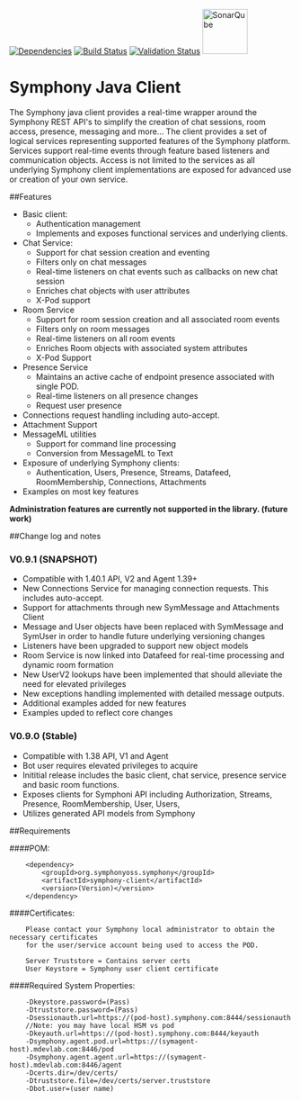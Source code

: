 [![Dependencies](https://www.versioneye.com/user/projects/5770f47919424d000f2e0095/badge.svg?style=flat-square)](https://www.versioneye.com/user/projects/5770f47919424d000f2e0095)
[![Build Status](https://travis-ci.org/symphonyoss/symphony-java-client.svg)](https://travis-ci.org/symphonyoss/symphony-java-client)
[![Validation Status](https://scan.coverity.com/projects/9112/badge.svg?flat=1)](https://scan.coverity.com/projects/symphonyoss-symphony-java-client)
<a href="https://sonarqube.com/overview?id=org.symphonyoss.symphony%3Asymphony-java-client"><img src="http://www.sonarqube.org/wp-content/themes/sonarsource.org/images/sonar.png" title="SonarQube" width="80"/></a>

Symphony Java Client
====================

The Symphony java client provides a real-time wrapper around the Symphony REST API's to simplify the creation of chat sessions, room access, presence, messaging and more...  The client provides a set of logical services representing supported features of the Symphony platform.  Services support real-time events through feature based listeners and communication objects.  Access is not limited to the services as all underlying Symphony client implementations are exposed for advanced use or creation of your own service.

##Features
* Basic client: 
    * Authentication management
    * Implements and exposes functional services and underlying clients.
* Chat Service: 
    * Support for chat session creation and eventing
    * Filters only on chat messages
    * Real-time listeners on chat events such as callbacks on new chat session
    * Enriches chat objects with user attributes
    * X-Pod support
* Room Service
    * Support for room session creation and all associated room events
    * Filters only on room messages
    * Real-time listeners on all room events
    * Enriches Room objects with associated system attributes
    * X-Pod Support
* Presence Service
    * Maintains an active cache of endpoint presence associated with single POD.
    * Real-time listeners on all presence changes
    * Request user presence
* Connections request handling including auto-accept.
* Attachment Support
* MessageML utilities
    * Support for command line processing
    * Conversion from MessageML to Text
* Exposure of underlying Symphony clients:
    * Authentication, Users, Presence, Streams, Datafeed, RoomMembership, Connections, Attachments
* Examples on most key features

**Administration features are currently not supported in the library. (future work)**



##Change log and notes

### V0.9.1 (SNAPSHOT)

* Compatible with 1.40.1 API, V2 and Agent 1.39+
* New Connections Service for managing connection requests.  This includes auto-accept.
* Support for attachments through new SymMessage and Attachments Client
* Message and User objects have been replaced with SymMessage and SymUser in order to handle future underlying versioning changes
* Listeners have been upgraded to support new object models
* Room Service is now linked into Datafeed for real-time processing and dynamic room formation
* New UserV2 lookups have been implemented that should alleviate the need for elevated privileges
* New exceptions handling implemented with detailed message outputs. 
* Additional examples added for new features 
* Examples upded to reflect core changes

### V0.9.0 (Stable)

* Compatible with 1.38 API, V1 and Agent
* Bot user requires elevated privileges to acquire 
* Inititial release includes the basic client, chat service, presence service and basic room functions. 
* Exposes clients for Symphoni API including Authorization, Streams, Presence, RoomMembership, User, Users, 
* Utilizes generated API models from Symphony



##Requirements

####POM:

        <dependency>
            <groupId>org.symphonyoss.symphony</groupId>
            <artifactId>symphony-client</artifactId>
            <version>(Version)</version>
        </dependency>

####Certificates:

        Please contact your Symphony local administrator to obtain the necessary certificates
        for the user/service account being used to access the POD.

        Server Truststore = Contains server certs
        User Keystore = Symphony user client certificate


####Required System Properties:

        -Dkeystore.password=(Pass)
        -Dtruststore.password=(Pass)
        -Dsessionauth.url=https://(pod-host).symphony.com:8444/sessionauth
        //Note: you may have local HSM vs pod
        -Dkeyauth.url=https://(pod-host).symphony.com:8444/keyauth
        -Dsymphony.agent.pod.url=https://(symagent-host).mdevlab.com:8446/pod
        -Dsymphony.agent.agent.url=https://(symagent-host).mdevlab.com:8446/agent
        -Dcerts.dir=/dev/certs/
        -Dtruststore.file=/dev/certs/server.truststore
        -Dbot.user=(user name)


